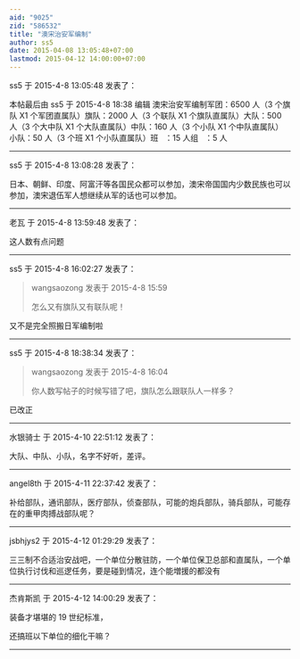 ```yaml
---
aid: "9025"
zid: "586532"
title: "澳宋治安军编制"
author: ss5
date: 2015-04-08 13:05:48+07:00
lastmod: 2015-04-12 14:00:00+07:00
---
```


ss5 于 2015-4-8 13:05:48 发表了：

本帖最后由 ss5 于 2015-4-8 18:38 编辑 澳宋治安军编制军团：6500 人（3 个旗队 X1 个军团直属队）旗队：2000 人（3 个联队 X1 个旗队直属队）大队：500 人（3 个大中队 X1 个大队直属队）中队：160 人（3 个小队 X1 个中队直属队）小队：50 人（3 个班 X1 个小队直属队）班   ：15 人组   ：5 人

---

ss5 于 2015-4-8 13:08:28 发表了：

日本、朝鲜、印度、阿富汗等各国民众都可以参加，澳宋帝国国内少数民族也可以参加，澳宋退伍军人想继续从军的话也可以参加。

---

老瓦 于 2015-4-8 13:59:48 发表了：

这人数有点问题

---

ss5 于 2015-4-8 16:02:27 发表了：

> wangsaozong 发表于 2015-4-8 15:59
>
> 怎么又有旗队又有联队呢！

又不是完全照搬日军编制啦

---

ss5 于 2015-4-8 18:38:34 发表了：

> wangsaozong 发表于 2015-4-8 16:04
>
> 你人数写帖子的时候写错了吧，旗队怎么跟联队人一样多？

已改正

---

水银骑士 于 2015-4-10 22:51:12 发表了：

大队、中队、小队，名字不好听，差评。

---

angel8th 于 2015-4-11 22:37:42 发表了：

补给部队，通讯部队，医疗部队，侦查部队，可能的炮兵部队，骑兵部队，可能存在的重甲肉搏战部队呢？

---

jsbhjys2 于 2015-4-12 01:29:29 发表了：

三三制不合适治安战吧，一个单位分散驻防，一个单位保卫总部和直属队，一个单位执行讨伐和巡逻任务，要是碰到情况，连个能増援的都没有

---

杰肯斯凯 于 2015-4-12 14:00:29 发表了：

装备才堪堪的 19 世纪标准，

还搞班以下单位的细化干嘛？

---
